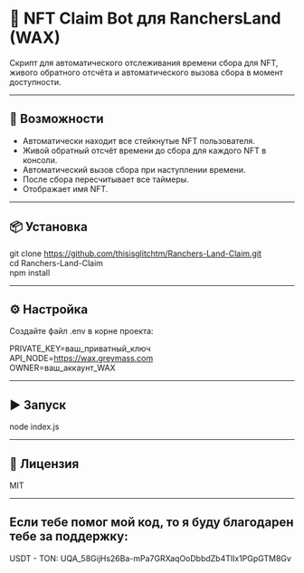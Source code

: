 # 🐂 NFT Claim Bot для RanchersLand (WAX)

Скрипт для автоматического отслеживания времени сбора для NFT, живого обратного отсчёта и автоматического вызова сбора в момент доступности.

---

## 🚀 Возможности
- Автоматически находит все стейкнутые NFT пользователя.
- Живой обратный отсчёт времени до сбора для каждого NFT в консоли.
- Автоматический вызов сбора при наступлении времени.
- После сбора пересчитывает все таймеры.
- Отображает имя NFT.

---

## 📦 Установка

git clone https://github.com/thisisglitchtm/Ranchers-Land-Claim.git <br>
cd Ranchers-Land-Claim<br>
npm install

---

## ⚙ Настройка
Создайте файл .env в корне проекта:

PRIVATE_KEY=ваш_приватный_ключ<br>
API_NODE=https://wax.greymass.com<br>
OWNER=ваш_аккаунт_WAX<br>

--- 

## ▶ Запуск

node index.js

--- 

## 📜 Лицензия
MIT

--- 

## Если тебе помог мой код, то я буду благодарен тебе за поддержку:
USDT - TON: UQA_58GijHs26Ba-mPa7GRXaqOoDbbdZb4TlIx1PGpGTM8Gv
